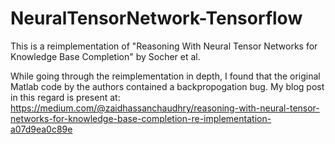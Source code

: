 # NeuralTensorNetwork-Tensorflow

This is a reimplementation of "Reasoning With Neural Tensor Networks for Knowledge Base Completion" by Socher et al.

While going through the reimplementation in depth, I found that the original Matlab code by the authors contained a backpropogation bug. 
My blog post in this regard is present at: https://medium.com/@zaidhassanchaudhry/reasoning-with-neural-tensor-networks-for-knowledge-base-completion-re-implementation-a07d9ea0c89e
